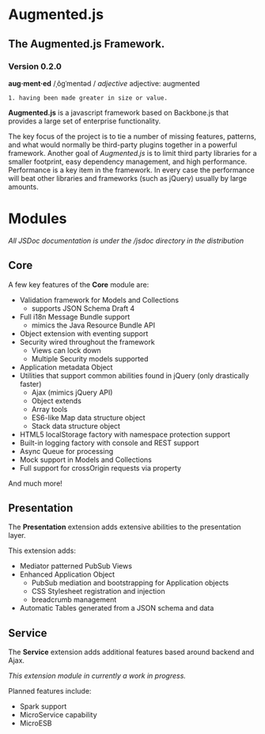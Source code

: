 # Augmented.js
## The Augmented.js Framework.
### Version 0.2.0

**aug·ment·ed**
/ˌôɡˈmentəd /
*adjective*
adjective: augmented

    1. having been made greater in size or value.


**Augmented.js** is a javascript framework based on Backbone.js that provides a large set of enterprise functionality.

The key focus of the project is to tie a number of missing features, patterns, and what would normally be third-party plugins together in a powerful framework.  Another goal of *Augmented.js* is to limit third party libraries for a smaller footprint, easy dependency management, and high performance.  Performance is a key item in the framework.  In every case the performance will beat other libraries and frameworks (such as jQuery) usually by large amounts.

# Modules

*All JSDoc documentation is under the /jsdoc directory in the distribution*

## Core

A few key features of the **Core** module are:
* Validation framework for Models and Collections
  - supports JSON Schema Draft 4
* Full i18n Message Bundle support
  - mimics the Java Resource Bundle API
* Object extension with eventing support
* Security wired throughout the framework
  - Views can lock down
  - Multiple Security models supported
* Application metadata Object
* Utilities that support common abilities found in jQuery (only drastically faster)
  - Ajax (mimics jQuery API)
  - Object extends
  - Array tools
  - ES6-like Map data structure object
  - Stack data structure object
* HTML5 localStorage factory with namespace protection support
* Built-in logging factory with console and REST support
* Async Queue for processing
* Mock support in Models and Collections
* Full support for crossOrigin requests via property

And much more!

## Presentation

The **Presentation** extension adds extensive abilities to the presentation layer.

This extension adds:
* Mediator patterned PubSub Views
* Enhanced Application Object
    - PubSub mediation and bootstrapping for Application objects
    - CSS Stylesheet registration and injection
    - breadcrumb management
* Automatic Tables generated from a JSON schema and data

## Service

The **Service** extension adds additional features based around backend and Ajax.

*This extension module in currently a work in progress.*

Planned features include:
* Spark support
* MicroService capability
* MicroESB
